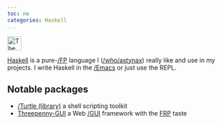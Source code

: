 ```yaml
---
toc: no
categories: Haskell
...
```


<img src="https://www.haskell.org/img/haskell-logo.svg" alt="The Haskell logo" style="height: 32px;">

[Haskell](https://www.haskell.org/) is a pure-[/FP]() language I ([/who/astynax]()) really like and use in my projects. I write Haskell in the [/Emacs]() or just use the REPL.

## Notable packages

- [/Turtle (library)]() a shell scripting toolkit
- [Threepenny-GUI](https://wiki.haskell.org/Threepenny-gui) a Web [/GUI]() framework with the [FRP](https://en.wikipedia.org/wiki/Functional_reactive_programming) taste 
